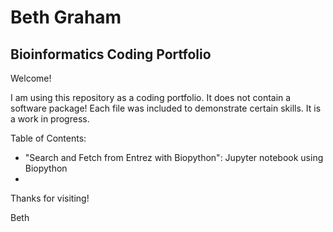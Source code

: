 # Beth Graham
## Bioinformatics Coding Portfolio

Welcome!

I am using this repository as a coding portfolio. It does not contain a software package! Each file was included to demonstrate certain skills. It is a work in progress.

Table of Contents:

- "Search and Fetch from Entrez with Biopython": Jupyter notebook using Biopython
- 

Thanks for visiting!

Beth
